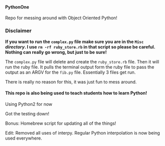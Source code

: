 #### PythonOne

Repo for messing around with Object Oriented Python!

### Disclaimer

**If you want to run the ```complex.py``` file make sure you are in the ```Misc``` *directory*. I use ```rm -rf ruby_store.rb``` in that script so please be careful. Nothing can really go wrong, but just to be sure!**

The ```complex.py``` file will delete and create the ```ruby_store.rb``` file. Then it will run the ruby file. It pulls the terminal output form the ruby file to pass the output as an ARGV for the ```fib.py``` file. Essentially 3 files get run.

There is really no reason for this, it was just fun to mess around.

#### This repo is also being used to teach students how to learn Python!

Using Python2 for now

Got the testing down!

Bonus: Homebrew script for updating all of the things!

Edit: Removed all uses of interpy. Regular Python interpolation is now being used everywhere.
